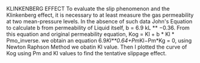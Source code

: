 KLINKENBERG EFFECT
To evaluate the slip phenomenon and the Klinkenberg effect, it is necessary to at least measure the gas permeability at two mean-pressure levels. In the absence of such data
John's Equation to calculate b from permeability of Liquid itself, b = 6.9 kL ** −0.36. From this equation and original permeability equation, Kog = Kl + b * Kl * Pmo_inverse. 
we obtain an equation 6.9*Kl**0.64+Pm*Kl−Pm*Kg = 0, using Newton Raphson Method we obatin Kl value. Then I plotted the curve of Kog using Pm and Kl values to find the tentative 
slippage effect.

